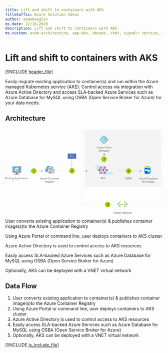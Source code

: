 ```yaml
---
title: Lift and shift to containers with AKS
titleSuffix: Azure Solution Ideas
author: adamboeglin
ms.date: 12/16/2019
description: Lift and shift to containers with AKS
ms.custom: acom-architecture, app-dev, devops, chat, signalr service, interactive-diagram, 'https://azure.microsoft.com/solutions/architecture/migrate-existing-applications-with-aks/'
---
```

# Lift and shift to containers with AKS

[!INCLUDE [header_file](../header.md)]

Easily migrate existing application to container(s) and run within the Azure managed Kubernetes service (AKS). Control access via integration with Azure Active Directory and access SLA-backed Azure Services such as Azure Database for MySQL using OSBA (Open Service Broker for Azure) for your data needs.

## Architecture

<svg class="architecture-diagram" aria-labelledby="migrate-existing-applications-with-aks"  viewbox="0 0 825 450"  xmlns="http://www.w3.org/2000/svg">
    <g fill="none" fill-rule="evenodd" stroke="none" stroke-width="1">
        <path fill="#F3F3F3" d="M415.824 308.222h400.177V9.422H415.824z"/>
        <path fill="#FFF" d="M511.135 211.67l5.437 1.897v-11.5l-5.437 1.78zM521.01 224.962l5.625 1.917v-11.813l-5.625 1.625zM502.187 224.88l5.584 1.957v-11.75l-5.584 1.646zM483.062 224.844l5.584 1.847v-11.583l-5.584 1.437zM492.041 238.17l5.437 1.813-.083-11.437-5.354 1.479z"/>
        <path fill="#4472C4" d="M348.345 225.597l-.148-69.353 1-.002.148 69.353z"/>
        <path d="M562.956 237.484c-.046 0-.089.012-.135.013.017-.207.031-.415.031-.627a7.966 7.966 0 00-7.966-7.968 7.941 7.941 0 00-5.959 2.691c-.828-4.797-4.999-8.45-10.033-8.45-5.609 0-10.156 4.529-10.19 10.129a7.012 7.012 0 00-5.895-3.212 7.024 7.024 0 00-6.748 5.08 5.236 5.236 0 00-1.927-.375 5.284 5.284 0 100 10.568c1.93 0 47.506-.496 48.822-.496a3.677 3.677 0 100-7.353" fill="#CBEBF5"/>
        <path fill="#FFF" d="M511.104 238.32l5.46 1.84v-11.603l-5.46 1.602z"/>
        <path d="M494.908 203.003c-.079 0-.152.02-.23.023-1.058-4.305-4.932-7.502-9.564-7.502-4.729 0-8.678 3.333-9.633 7.777a6.129 6.129 0 00-3.113-.868 6.192 6.192 0 100 12.384c2.25 0 20.893.424 22.54.424a6.12 6.12 0 000-12.238" fill="#CBEBF5"/>
        <path fill="#FFF" d="M497.4 213.422l-5.466-1.715v-7.918l5.465-1.703z"/>
        <path fill="#4472C4" d="M327.696 160.243h43v-25h-43z"/>
        <path d="M328.196 159.743h42v-24h-42v24zm-1 1h44v-26h-44v26z" fill="#2F528F"/>
        <path fill="#959595" d="M431.803 225.665l-9.067-5.235v4.485h-146.54v1.5h146.54v4.486zM714.889 225.665l-9.067-5.235v4.485h-122.54v1.5h122.54v4.486zM197.803 225.665l-9.067-5.235v4.485h-80.54v1.5h80.54v4.486zM245.518 221.284l2.394.656v-6.905l-2.394-.803zM250.303 215.839v2.954l1.725-2.376zM235.982 210.164l-.037-.013v8.63l2.392.616v-7.572l-2.388-.802zM247.911 214.19l-2.394-.839v.02l2.394.823zM240.731 220.011l2.394.675v-7.256l-2.394-.803zM240.731 228.477v3.51l2.345-3.233zM238.338 228.194l-2.354-.278v-.917l-.04-.005v11.589l2.394-3.298zM259.142 236.977l.734-.14v-8.682 8.68z"/>
        <path fill="#959595" d="M234.749 220.088v-11.89l18.336 6.762.412-.568-20.01-7.572.042 13.364.003.898v.002l13.087 2.788.669-.923zM234.749 225.248l9.777 1.507.926-1.275-11.936-2.213-.002.325.038 18.26.024-.004 1.173-1.617z"/>
        <path d="M231.16 211.344l-3.522 1.74.047-.987 3.474-1.928v1.175zm2.325-4.525l-7.13 4.343v13.257l7.177-3.337-.003-.899-.044-13.364z" fill="#B3B4B5"/>
        <path d="M233.53 220.184l.002.898-.003-.898zM234.749 240.231l1.196-1.648v-11.59l.039.005v-.012l7.676.963.866-1.194-9.777-1.507z" fill="#B3B4B5"/>
        <path fill="#B3B4B5" d="M238.338 228.194v7.09l2.394-3.297v-3.51zM231.194 227.215l-3.646 1.321-.009-.69 3.663-1.644-.008 1.013zm2.32-3.623v-.325l-7.205 3.484.045 10.881 7.201 4.22-.042-18.26z"/>
        <path fill="#7A7A7A" d="M238.338 228.194v-.901l-2.354-.294v.917zM243.125 228.687v-.747l-2.394-.35v.887l2.345.277zM245.518 213.37v.862l2.394.804v-.842zM235.982 210.164l-.033.859 2.388.802v-.887zM240.731 211.724v.903l2.394.803v-.842zM252.496 215.772l-1.222-.42-.97-.325v.812l1.723.578z"/>
        <path fill="#7A7A7A" d="M238.338 228.194l2.394.282v-.886l2.393.35v.746l.535-.737-7.676-.964v.013l2.354.294zM235.985 210.091l-.003.073 2.356.774v.886l2.393.803v-.903l2.394.864v.842l2.392.803v-.863zM251.274 215.351l-3.363-1.157v.842l2.391.802v-.81z"/>
        <path fill="#FFF" d="M233.553 241.88l25.589-4.903-25.566 4.871z"/>
        <path fill="#B3B3B3" d="M252.663 223.217l.036-6.575-.672-.226-1.724 2.377v3.802zM245.518 237.255l2.394-.442v-7.487l-2.394-.283zM240.731 231.987v6.05l2.394-.438v-8.84l-.049-.004zM250.303 236.403l2.394-.407v-6.104l-2.394-.283z"/>
        <path fill="#B3B3B3" d="M244.526 226.756l14.151 2.181v7.277l-23.928 4.39v-.373l-1.173 1.618 25.565-4.873.735-.14v-8.681l-14.424-2.674z"/>
        <path fill="#B3B3B3" d="M238.338 238.41v-3.126l-2.393 3.298v.226z"/>
        <path fill="#FFF" d="M252.704 215.843v-.015l-.2-.067-.008.01z"/>
        <path fill="#B3B3B3" d="M259.876 216.752l-6.379-2.36-.412.568 5.593 2.063v8.524l-11.39-2.598-.669.923 13.257 2.824zM255.089 230.175v5.476l2.476-.429-.162-5.446.018.675z"/>
        <path fill="#B3B3B3" d="M257.481 218.252l-2.393-.808v6.403l2.394.655z"/>
        <path fill="#C9CACB" d="M257.482 217.464v7.038l-2.394-.656v-6.402l-2.389-.802-.036 6.575-2.36-.622v-3.801l-3.015 4.155 11.39 2.598v-8.525l-5.593-2.062-.596.809zM257.4 229.673l.003.104.161 5.445-2.476.429v-5.476l-2.392-.283v6.104l-2.394.407v-6.794l-2.39-.283v7.487l-2.395.442v-8.212l-2.392-.283v8.839l-2.394.437v-6.05l-2.393 3.298v3.126l-2.393.398v-.225l-1.196 1.648v.372l23.928-4.388v-7.278l-14.15-2.181-.867 1.193z"/>
        <path fill="#9F9F9F" d="M252.496 215.772l-.469.645 3.062 1.027 2.392.808.003-.791zM257.4 229.673l-13.74-1.724-.584.805 14.345 1.697z"/>
        <path d="M223.98 231.53h-7.18c-4.785-1.196-8.475-4.966-8.475-9.967 0-4.138 2.67-7.917 6.298-9.355-.044-.434-.066-.87-.069-1.306 0-7.108 5.766-12.867 12.871-12.867a12.857 12.857 0 0110.023 4.809 10.383 10.383 0 014.695-1.11c5.629 0 10.504 4.994 10.7 10.577l-19.216-7.927-9.647 5.809v21.337z" fill="#59B4D9"/>
        <path d="M231.16 210.31l-1.193.624-.004 9.158 1.197-.655v-9.126zm-2.384 10.543l-1.195.7v-9.428l1.195-.643v9.37zM231.2 226.203l-1.187.521-.046 11.594 1.235.64v-12.755h-.002zm-2.568 11.388l-1.089-.554v-9.188l1.09-.49v10.232z" fill="#959595"/>
        <path fill="#B3B4B5" d="M234.749 220.088l12.539 2.861 3.015-4.155v-2.956l-2.392-.802v6.904l-2.393-.656v-7.051l-2.393-.803v7.256l-2.394-.675v-7.384l-2.393-.803v7.573l-2.393-.616v-8.63l.037.013.003-.073 9.533 3.279v-.019l2.393.838v.005l3.363 1.157 1.22.419.591-.81-18.336-6.762z"/>
        <path fill="#7A7A7A" d="M227.548 228.536l3.646-1.32.008-1.014-3.663 1.644zM227.582 213.113l3.577-1.769v-1.175l-3.574 1.956z"/>
        <path d="M188.809 265.666l-1.538-4.177a3.78 3.78 0 01-.15-.656h-.028a3.708 3.708 0 01-.157.656l-1.524 4.177h3.397zm2.687 3.78h-1.272l-1.04-2.748h-4.155l-.978 2.748h-1.278l3.76-9.802h1.189l3.774 9.802zM197.668 262.768l-4.143 5.722h4.102v.957h-5.749v-.35l4.143-5.693h-3.753v-.957h5.4zM204.777 269.446h-1.12v-1.107h-.028c-.465.847-1.186 1.271-2.16 1.271-1.669 0-2.503-.994-2.503-2.98v-4.184h1.115v4.006c0 1.476.564 2.215 1.695 2.215.547 0 .997-.202 1.35-.605.353-.404.53-.93.53-1.583v-4.033h1.121v7zM210.69 263.581c-.196-.15-.479-.226-.848-.226-.478 0-.879.226-1.2.677-.32.451-.48 1.067-.48 1.846v3.568h-1.122v-7h1.121v1.443h.027c.16-.493.403-.876.731-1.152a1.669 1.669 0 011.101-.414c.291 0 .515.032.67.096v1.162zM216.2 265.276c-.005-.647-.16-1.15-.469-1.51-.307-.36-.734-.54-1.28-.54-.53 0-.979.188-1.348.567-.369.378-.597.873-.683 1.483h3.78zm1.148.95h-4.942c.018.78.228 1.382.63 1.805.4.424.951.637 1.653.637.788 0 1.513-.26 2.174-.78v1.053c-.615.447-1.429.67-2.44.67-.99 0-1.767-.318-2.33-.954-.567-.635-.849-1.53-.849-2.683 0-1.09.31-1.976.926-2.662.618-.687 1.384-1.03 2.301-1.03.916 0 1.624.297 2.125.89.501.591.752 1.414.752 2.466v.589zM229.701 269.036c-.725.383-1.627.574-2.707.574-1.395 0-2.512-.449-3.35-1.346-.839-.898-1.257-2.076-1.257-3.535 0-1.568.471-2.834 1.415-3.8.943-.967 2.14-1.45 3.588-1.45.93 0 1.7.135 2.311.404v1.223a4.686 4.686 0 00-2.324-.588c-1.126 0-2.038.376-2.738 1.128-.7.752-1.049 1.757-1.049 3.015 0 1.194.327 2.146.98 2.854.654.71 1.512 1.063 2.574 1.063.985 0 1.836-.219 2.557-.656v1.114zM234.555 263.226c-.72 0-1.29.245-1.71.735-.418.49-.628 1.165-.628 2.027 0 .829.212 1.483.636 1.962.424.478.99.717 1.702.717.725 0 1.28-.234 1.672-.704.389-.47.584-1.137.584-2.003 0-.875-.195-1.55-.584-2.023-.391-.474-.947-.711-1.672-.711m-.082 6.385c-1.034 0-1.86-.327-2.48-.981-.616-.654-.924-1.521-.924-2.601 0-1.176.32-2.095.964-2.755.642-.661 1.51-.991 2.604-.991 1.044 0 1.858.32 2.443.964.586.642.879 1.533.879 2.672 0 1.117-.315 2.01-.947 2.683-.631.673-1.478 1.009-2.54 1.009M245.56 269.446h-1.12v-3.992c0-1.486-.542-2.229-1.627-2.229-.561 0-1.024.211-1.391.633-.368.421-.55.953-.55 1.596v3.992h-1.123v-7h1.123v1.162h.026c.529-.884 1.294-1.326 2.298-1.326.764 0 1.35.247 1.756.742.405.494.608 1.21.608 2.143v4.28zM250.92 269.378c-.265.146-.613.22-1.046.22-1.225 0-1.84-.685-1.84-2.052v-4.143h-1.202v-.957h1.203v-1.709l1.12-.362v2.071h1.765v.957h-1.764v3.945c0 .47.08.804.24 1.005.159.2.423.3.793.3.282 0 .526-.077.73-.232v.957zM256.307 265.905l-1.688.232c-.52.073-.912.202-1.176.387-.265.184-.397.511-.397.981 0 .341.122.621.365.837.245.216.57.325.975.325.556 0 1.016-.195 1.377-.585.363-.389.544-.883.544-1.48v-.697zm1.12 3.541h-1.12v-1.094h-.027c-.488.84-1.205 1.258-2.154 1.258-.697 0-1.243-.184-1.636-.554-.395-.369-.592-.859-.592-1.469 0-1.308.77-2.069 2.31-2.284l2.099-.294c0-1.189-.48-1.784-1.442-1.784-.843 0-1.605.287-2.284.862v-1.149c.689-.437 1.482-.656 2.379-.656 1.646 0 2.468.871 2.468 2.611v4.553zM259.54 269.446h1.121v-7h-1.121v7zm.574-8.777a.708.708 0 01-.512-.205.69.69 0 01-.212-.52.7.7 0 01.212-.522.7.7 0 01.512-.209.725.725 0 01.739.731.698.698 0 01-.215.513.724.724 0 01-.524.212zM268.741 269.446h-1.12v-3.992c0-1.486-.543-2.229-1.628-2.229-.56 0-1.024.211-1.39.633-.368.421-.55.953-.55 1.596v3.992h-1.123v-7h1.122v1.162h.027c.528-.884 1.294-1.326 2.297-1.326.765 0 1.351.247 1.757.742.405.494.608 1.21.608 2.143v4.28zM275.331 265.276c-.005-.647-.16-1.15-.468-1.51-.308-.36-.735-.54-1.282-.54a1.81 1.81 0 00-1.347.567c-.369.378-.596.873-.683 1.483h3.78zm1.148.95h-4.942c.02.78.228 1.382.63 1.805.4.424.951.637 1.653.637.788 0 1.513-.26 2.174-.78v1.053c-.615.447-1.429.67-2.44.67-.99 0-1.766-.318-2.33-.954-.567-.635-.849-1.53-.849-2.683 0-1.09.31-1.976.926-2.662.618-.687 1.384-1.03 2.301-1.03.916 0 1.625.297 2.125.89.501.591.752 1.414.752 2.466v.589zM281.825 263.581c-.196-.15-.479-.226-.848-.226-.478 0-.879.226-1.199.677-.322.451-.482 1.067-.482 1.846v3.568h-1.12v-7h1.12v1.443h.027c.16-.493.403-.876.731-1.152a1.67 1.67 0 011.101-.414c.292 0 .515.032.67.096v1.162zM209.784 277.483v3.555h1.56c.286 0 .551-.043.795-.13.244-.087.455-.211.632-.372.178-.162.318-.361.417-.596.101-.234.151-.497.151-.79 0-.523-.17-.933-.509-1.226-.34-.295-.83-.441-1.474-.441h-1.572zm5.88 8.764h-1.368l-1.64-2.748a5.993 5.993 0 00-.438-.653 2.526 2.526 0 00-.434-.441 1.516 1.516 0 00-.479-.25 1.976 1.976 0 00-.578-.078h-.943v4.17h-1.148v-9.803h2.925c.43 0 .825.054 1.187.16.362.108.677.27.943.489.267.219.475.492.625.818.151.325.226.707.226 1.144 0 .342-.05.656-.154.94a2.459 2.459 0 01-.437.762 2.65 2.65 0 01-.684.572 3.535 3.535 0 01-.899.365v.027c.164.074.307.157.428.25.12.093.235.203.344.33.11.129.218.274.326.436.106.16.226.35.358.563l1.84 2.947zM220.947 282.076c-.004-.647-.16-1.15-.468-1.51-.307-.36-.735-.54-1.282-.54-.528 0-.978.19-1.347.567-.369.378-.596.873-.683 1.483h3.78zm1.148.95h-4.942c.02.78.23 1.381.63 1.805.4.424.952.636 1.653.636.79 0 1.514-.26 2.174-.78v1.053c-.615.446-1.429.67-2.44.67-.989 0-1.766-.318-2.33-.953-.566-.637-.849-1.53-.849-2.684 0-1.089.31-1.976.927-2.662.617-.686 1.383-1.029 2.3-1.029.916 0 1.625.296 2.125.89.502.591.752 1.414.752 2.466v.588zM228.644 283.081v-1.032c0-.556-.186-1.032-.563-1.429a1.86 1.86 0 00-1.405-.595c-.692 0-1.234.252-1.627.756-.392.503-.589 1.208-.589 2.115 0 .78.19 1.403.565 1.87.376.467.874.701 1.493.701.63 0 1.142-.224 1.536-.67.393-.446.59-1.019.59-1.716zm1.121 2.604c0 2.571-1.23 3.856-3.69 3.856-.867 0-1.623-.164-2.27-.492v-1.12c.788.436 1.54.655 2.255.655 1.724 0 2.584-.916 2.584-2.748v-.766h-.026c-.535.894-1.335 1.34-2.407 1.34-.87 0-1.572-.31-2.102-.933-.53-.622-.797-1.458-.797-2.505 0-1.19.286-2.135.858-2.837.573-.702 1.356-1.053 2.349-1.053.942 0 1.643.378 2.099 1.135h.026v-.97h1.121v6.438zM232.035 286.246h1.122v-7h-1.122v7zm.575-8.777a.709.709 0 01-.513-.205.694.694 0 01-.212-.52c0-.21.071-.384.212-.523a.703.703 0 01.513-.208c.205 0 .379.069.524.208a.703.703 0 01.215.523c0 .2-.073.371-.215.513a.72.72 0 01-.524.212zM235.003 285.993v-1.203c.61.451 1.283.677 2.017.677.984 0 1.476-.328 1.476-.985a.853.853 0 00-.126-.474 1.276 1.276 0 00-.342-.346 2.629 2.629 0 00-.505-.27c-.195-.08-.403-.163-.626-.25a8.04 8.04 0 01-.818-.373 2.466 2.466 0 01-.588-.423 1.592 1.592 0 01-.355-.537 1.911 1.911 0 01-.12-.704c0-.328.076-.619.226-.87.15-.255.35-.466.602-.638.25-.169.536-.298.858-.385.32-.087.653-.13.994-.13.607 0 1.149.104 1.627.314v1.135c-.514-.337-1.107-.506-1.777-.506-.21 0-.398.024-.567.072a1.365 1.365 0 00-.435.202.932.932 0 00-.28.31.814.814 0 00-.1.401c0 .182.034.335.1.458a.993.993 0 00.29.328c.129.095.283.182.466.26.182.077.389.162.622.252.309.12.588.241.834.366.246.126.456.267.629.423.172.16.306.34.4.544.093.206.14.45.14.732 0 .347-.077.647-.23.902a1.962 1.962 0 01-.611.636 2.789 2.789 0 01-.882.376 4.362 4.362 0 01-1.046.123c-.72 0-1.345-.139-1.873-.417M244.613 286.178c-.265.146-.613.219-1.046.219-1.225 0-1.839-.684-1.839-2.051v-4.143h-1.203v-.957h1.203v-1.71l1.121-.361v2.07h1.764v.958h-1.764v3.945c0 .469.08.804.24 1.005.16.2.423.3.793.3.282 0 .526-.077.731-.232v.957zM249.76 280.381c-.195-.15-.478-.226-.847-.226-.478 0-.88.226-1.2.677-.321.451-.481 1.067-.481 1.846v3.568h-1.121v-7h1.12v1.443h.028c.159-.493.403-.876.73-1.152a1.67 1.67 0 011.102-.414c.292 0 .515.032.67.096v1.162zM257.11 279.246l-3.22 8.121c-.575 1.45-1.382 2.174-2.42 2.174-.293 0-.536-.029-.732-.089v-1.005c.241.082.463.123.663.123.565 0 .99-.337 1.271-1.01l.561-1.328-2.734-6.986h1.244l1.893 5.387c.023.068.071.246.144.533h.041c.022-.109.068-.282.137-.52l1.99-5.4h1.161zM5.195 268.446H0v-9.803h4.976v1.04H1.148v3.26H4.69v1.032H1.15v3.432h4.046zM12.045 261.446l-2.352 3.541 2.31 3.46h-1.305l-1.374-2.27a14.98 14.98 0 01-.307-.534h-.028c-.022.041-.13.22-.321.533l-1.401 2.27H5.975l2.385-3.432-2.283-3.568h1.306l1.353 2.393c.1.177.199.36.294.546h.028l1.75-2.939h1.237zM13.358 268.446h1.121v-7h-1.121v7zm.574-8.777a.71.71 0 01-.725-.725c0-.209.071-.383.212-.522a.702.702 0 01.513-.209.72.72 0 01.523.209.695.695 0 01.215.522.69.69 0 01-.215.513.718.718 0 01-.523.212zM16.324 268.193v-1.202a3.32 3.32 0 002.017.677c.984 0 1.476-.329 1.476-.986a.856.856 0 00-.126-.475 1.259 1.259 0 00-.342-.344c-.143-.1-.312-.19-.505-.27-.195-.08-.403-.163-.626-.25a8.145 8.145 0 01-.817-.373 2.483 2.483 0 01-.588-.424 1.563 1.563 0 01-.355-.536 1.89 1.89 0 01-.12-.704c0-.328.075-.618.225-.871.151-.253.352-.466.602-.637.251-.17.537-.3.858-.385.322-.088.653-.13.994-.13.607 0 1.15.104 1.627.313v1.135c-.514-.337-1.107-.505-1.777-.505-.209 0-.398.024-.567.072a1.382 1.382 0 00-.434.202.91.91 0 00-.28.31.808.808 0 00-.1.4c0 .183.033.336.1.459.065.123.163.232.29.328.128.094.283.181.465.258.182.079.39.163.622.254.31.118.588.24.834.365.246.126.456.267.63.424.172.157.305.339.4.543.092.207.14.45.14.733 0 .346-.078.647-.23.901a1.945 1.945 0 01-.612.636 2.812 2.812 0 01-.882.377 4.35 4.35 0 01-1.046.123c-.72 0-1.344-.14-1.873-.418M25.936 268.378c-.264.146-.613.22-1.046.22-1.226 0-1.84-.685-1.84-2.052v-4.143h-1.203v-.957h1.203v-1.709l1.122-.362v2.071h1.764v.957h-1.764v3.945c0 .47.08.804.24 1.005.16.2.422.3.793.3.283 0 .526-.077.73-.232v.957zM27.433 268.446h1.121v-7h-1.121v7zm.574-8.777a.712.712 0 01-.725-.725c0-.209.072-.383.212-.522a.703.703 0 01.513-.209.72.72 0 01.523.209.695.695 0 01.215.522.69.69 0 01-.215.513.718.718 0 01-.523.212zM36.634 268.446h-1.121v-3.992c0-1.486-.542-2.229-1.627-2.229-.561 0-1.024.211-1.391.633-.367.421-.55.953-.55 1.596v3.992h-1.122v-7h1.122v1.162h.027c.529-.884 1.295-1.326 2.297-1.326.765 0 1.35.247 1.757.742.406.494.608 1.21.608 2.143v4.28zM43.6 265.281v-1.032c0-.556-.187-1.032-.563-1.429a1.86 1.86 0 00-1.406-.595c-.692 0-1.234.252-1.627.756-.391.503-.588 1.21-.588 2.115 0 .78.189 1.403.565 1.87.376.467.874.701 1.493.701.629 0 1.14-.223 1.535-.67.394-.447.59-1.019.59-1.716zm1.12 2.604c0 2.571-1.23 3.856-3.69 3.856-.866 0-1.622-.164-2.27-.492v-1.12c.789.436 1.54.655 2.256.655 1.723 0 2.584-.916 2.584-2.748v-.766h-.027c-.534.893-1.335 1.34-2.407 1.34-.87 0-1.571-.31-2.101-.933-.531-.622-.797-1.457-.797-2.505 0-1.19.286-2.136.858-2.837.572-.702 1.355-1.053 2.348-1.053.943 0 1.644.378 2.099 1.135h.027v-.97h1.12v6.438zM55.877 264.666l-1.538-4.177a3.98 3.98 0 01-.15-.656h-.028a3.539 3.539 0 01-.157.656l-1.524 4.177h3.397zm2.687 3.78h-1.272l-1.039-2.748h-4.156l-.978 2.748h-1.278l3.76-9.802h1.189l3.774 9.802zM60.977 264.611v.978c0 .579.188 1.07.565 1.474.374.403.852.605 1.431.605.678 0 1.212-.26 1.597-.78s.578-1.241.578-2.167c0-.78-.18-1.39-.541-1.832-.36-.442-.849-.663-1.463-.663-.65 0-1.176.226-1.572.68-.398.454-.595 1.022-.595 1.705m.028 2.824h-.028v4.231h-1.12v-10.22h1.12v1.23h.028c.55-.928 1.357-1.393 2.42-1.393.903 0 1.606.313 2.112.94.504.625.758 1.465.758 2.518 0 1.172-.285 2.11-.855 2.814-.567.704-1.347 1.055-2.337 1.055-.907 0-1.605-.392-2.099-1.175M69.208 264.611v.978c0 .579.187 1.07.564 1.474.375.403.853.605 1.432.605.679 0 1.211-.26 1.596-.78.386-.52.578-1.241.578-2.167 0-.78-.18-1.39-.54-1.832-.36-.442-.848-.663-1.463-.663-.651 0-1.176.226-1.572.68-.397.454-.595 1.022-.595 1.705m.027 2.824h-.027v4.231h-1.121v-10.22h1.121v1.23h.027c.552-.928 1.359-1.393 2.42-1.393.903 0 1.607.313 2.113.94.505.625.758 1.465.758 2.518 0 1.172-.285 2.11-.854 2.814-.569.704-1.349 1.055-2.338 1.055-.907 0-1.606-.392-2.099-1.175M76.317 268.446h1.121v-10.363h-1.121zM79.708 268.446h1.121v-7h-1.121v7zm.574-8.777a.708.708 0 01-.512-.205.69.69 0 01-.212-.52.7.7 0 01.212-.522.7.7 0 01.512-.209.725.725 0 01.739.731.698.698 0 01-.215.513.724.724 0 01-.524.212zM87.87 268.125c-.538.323-1.176.485-1.914.485-.998 0-1.804-.324-2.416-.974-.613-.649-.92-1.49-.92-2.526 0-1.152.33-2.079.991-2.778.661-.7 1.543-1.05 2.646-1.05.615 0 1.157.114 1.627.342v1.148c-.52-.364-1.076-.546-1.668-.546-.716 0-1.303.256-1.76.77-.459.511-.688 1.185-.688 2.02 0 .82.215 1.466.647 1.94.43.474 1.008.711 1.732.711.611 0 1.185-.203 1.723-.608v1.066zM93.455 264.905l-1.688.232c-.52.073-.912.202-1.176.387-.265.184-.397.511-.397.981 0 .341.122.621.365.837.245.216.57.325.975.325.556 0 1.016-.195 1.377-.585.363-.389.544-.883.544-1.48v-.697zm1.121 3.541h-1.12v-1.094h-.028c-.488.84-1.205 1.258-2.154 1.258-.697 0-1.243-.184-1.636-.554-.395-.369-.592-.859-.592-1.469 0-1.308.77-2.069 2.31-2.284l2.1-.294c0-1.189-.48-1.784-1.443-1.784-.843 0-1.605.287-2.284.862v-1.149c.69-.437 1.482-.656 2.38-.656 1.645 0 2.467.871 2.467 2.611v4.553zM99.936 268.378c-.266.146-.614.22-1.047.22-1.224 0-1.838-.685-1.838-2.052v-4.143h-1.204v-.957h1.204v-1.709l1.12-.362v2.071h1.764v.957h-1.764v3.945c0 .47.08.804.24 1.005.16.2.424.3.793.3.283 0 .527-.077.732-.232v.957zM101.433 268.446h1.121v-7h-1.121v7zm.574-8.777a.712.712 0 01-.725-.725c0-.209.071-.383.212-.522a.703.703 0 01.513-.209c.205 0 .379.069.523.209a.698.698 0 01.215.522.694.694 0 01-.215.513.72.72 0 01-.523.212zM107.831 262.226c-.72 0-1.29.245-1.709.735-.419.49-.629 1.165-.629 2.027 0 .829.212 1.483.636 1.962.424.478.991.717 1.702.717.725 0 1.281-.234 1.672-.704.39-.47.584-1.137.584-2.003 0-.875-.195-1.55-.584-2.023-.39-.474-.947-.711-1.672-.711m-.082 6.385c-1.034 0-1.86-.327-2.479-.981-.617-.654-.925-1.521-.925-2.601 0-1.176.321-2.095.964-2.755.642-.661 1.51-.991 2.604-.991 1.044 0 1.858.32 2.443.964.586.642.88 1.533.88 2.672 0 1.117-.316 2.01-.948 2.683-.63.673-1.478 1.009-2.539 1.009M118.837 268.446h-1.121v-3.992c0-1.486-.542-2.229-1.627-2.229-.561 0-1.024.211-1.391.633-.367.421-.55.953-.55 1.596v3.992h-1.122v-7h1.122v1.162h.027c.528-.884 1.294-1.326 2.297-1.326.765 0 1.35.247 1.757.742.405.494.608 1.21.608 2.143v4.28zM707.938 265.666l-1.538-4.177a3.78 3.78 0 01-.15-.656h-.028a3.61 3.61 0 01-.158.656l-1.522 4.177h3.395zm2.688 3.78h-1.272l-1.04-2.748h-4.155l-.98 2.748h-1.276l3.76-9.802h1.188l3.774 9.802zM716.797 262.768l-4.143 5.722h4.102v.957h-5.748v-.35l4.143-5.693h-3.754v-.957h5.4zM723.906 269.446h-1.12v-1.107h-.028c-.465.847-1.185 1.271-2.16 1.271-1.669 0-2.503-.994-2.503-2.98v-4.184h1.116v4.006c0 1.476.564 2.215 1.695 2.215.547 0 .996-.202 1.35-.605.353-.404.53-.93.53-1.583v-4.033h1.12v7zM729.82 263.581c-.196-.15-.479-.226-.848-.226-.478 0-.879.226-1.2.677-.32.451-.48 1.067-.48 1.846v3.568h-1.122v-7h1.121v1.443h.027c.16-.493.402-.876.731-1.152a1.667 1.667 0 011.101-.414c.291 0 .515.032.67.096v1.162zM735.33 265.276c-.005-.647-.16-1.15-.469-1.51-.307-.36-.734-.54-1.28-.54a1.81 1.81 0 00-1.349.567c-.369.378-.596.873-.683 1.483h3.781zm1.148.95h-4.943c.02.78.23 1.382.63 1.805.4.424.952.637 1.653.637.79 0 1.514-.26 2.174-.78v1.053c-.615.447-1.428.67-2.439.67-.99 0-1.767-.318-2.332-.954-.565-.635-.848-1.53-.848-2.683 0-1.09.31-1.976.927-2.662.618-.687 1.384-1.03 2.3-1.03.916 0 1.625.297 2.126.89.501.591.752 1.414.752 2.466v.589zM743.307 260.683v7.725h1.463c1.285 0 2.286-.345 3.002-1.033.715-.688 1.072-1.663 1.072-2.925 0-2.512-1.335-3.767-4.006-3.767h-1.531zm-1.148 8.764v-9.803h2.707c3.455 0 5.18 1.593 5.18 4.778 0 1.513-.477 2.729-1.437 3.647-.96.919-2.243 1.378-3.853 1.378h-2.597zM755.715 265.905l-1.69.232c-.52.073-.91.202-1.175.387-.264.184-.397.511-.397.981 0 .341.123.621.366.837.244.216.57.325.974.325.557 0 1.016-.195 1.377-.585.363-.389.545-.883.545-1.48v-.697zm1.12 3.541h-1.12v-1.094h-.027c-.49.84-1.205 1.258-2.155 1.258-.697 0-1.242-.184-1.636-.554-.395-.369-.592-.859-.592-1.469 0-1.308.77-2.069 2.31-2.284l2.1-.294c0-1.189-.48-1.784-1.443-1.784-.842 0-1.604.287-2.284.862v-1.149c.69-.437 1.483-.656 2.379-.656 1.647 0 2.469.871 2.469 2.611v4.553zM762.195 269.378c-.266.146-.613.22-1.047.22-1.224 0-1.838-.685-1.838-2.052v-4.143h-1.203v-.957h1.203v-1.709l1.121-.362v2.071h1.764v.957h-1.764v3.945c0 .47.08.804.24 1.005.16.2.422.3.792.3.283 0 .527-.077.732-.232v.957zM767.582 265.905l-1.689.232c-.52.073-.911.202-1.176.387-.264.184-.397.511-.397.981 0 .341.123.621.366.837.244.216.57.325.974.325.557 0 1.016-.195 1.377-.585.363-.389.545-.883.545-1.48v-.697zm1.121 3.541h-1.121v-1.094h-.027c-.489.84-1.205 1.258-2.155 1.258-.697 0-1.242-.184-1.636-.554-.395-.369-.592-.859-.592-1.469 0-1.308.771-2.069 2.31-2.284l2.1-.294c0-1.189-.48-1.784-1.443-1.784-.842 0-1.604.287-2.284.862v-1.149c.69-.437 1.483-.656 2.379-.656 1.647 0 2.469.871 2.469 2.611v4.553zM771.936 265.611v.978c0 .579.186 1.07.563 1.474.375.403.855.605 1.433.605.68 0 1.21-.26 1.596-.78.386-.52.577-1.241.577-2.167 0-.78-.18-1.39-.538-1.832-.361-.442-.849-.663-1.463-.663-.653 0-1.177.226-1.572.68-.398.454-.596 1.022-.596 1.705m.026 2.824h-.026v1.012h-1.122v-10.363h1.122v4.592h.026c.553-.928 1.36-1.393 2.42-1.393.9 0 1.603.313 2.11.94.508.625.762 1.465.762 2.518 0 1.172-.286 2.11-.854 2.814-.57.704-1.35 1.055-2.337 1.055-.927 0-1.625-.392-2.1-1.175M782.75 265.905l-1.687.232c-.52.073-.913.202-1.176.387-.266.184-.397.511-.397.981 0 .341.121.621.365.837.245.216.569.325.975.325.555 0 1.016-.195 1.377-.585.363-.389.543-.883.543-1.48v-.697zm1.121 3.541h-1.121v-1.094h-.027c-.487.84-1.205 1.258-2.153 1.258-.697 0-1.244-.184-1.636-.554-.395-.369-.592-.859-.592-1.469 0-1.308.769-2.069 2.31-2.284l2.098-.294c0-1.189-.48-1.784-1.441-1.784-.844 0-1.606.287-2.284.862v-1.149c.688-.437 1.481-.656 2.379-.656 1.645 0 2.467.871 2.467 2.611v4.553zM785.56 269.193v-1.202a3.315 3.315 0 002.017.677c.984 0 1.476-.329 1.476-.986a.856.856 0 00-.125-.475 1.287 1.287 0 00-.342-.344c-.144-.1-.313-.19-.505-.27-.197-.08-.404-.163-.628-.25a8.25 8.25 0 01-.817-.373 2.525 2.525 0 01-.587-.424 1.592 1.592 0 01-.356-.536 1.89 1.89 0 01-.119-.704c0-.328.075-.618.225-.871.15-.253.351-.466.601-.637.253-.17.538-.3.86-.385.32-.088.653-.13.994-.13.606 0 1.149.104 1.626.313v1.135c-.514-.337-1.106-.505-1.776-.505-.212 0-.399.024-.569.072a1.392 1.392 0 00-.433.202.896.896 0 00-.28.31.808.808 0 00-.1.4c0 .183.034.336.1.459a.99.99 0 00.29.328c.129.094.283.181.465.258.183.079.39.163.622.254.309.118.589.24.835.365.245.126.455.267.629.424.17.157.305.339.4.543.091.207.139.45.139.733 0 .346-.077.647-.23.901a1.953 1.953 0 01-.61.636 2.817 2.817 0 01-.883.377 4.354 4.354 0 01-1.046.123c-.72 0-1.346-.14-1.872-.418M796.402 265.276c-.006-.647-.162-1.15-.469-1.51-.308-.36-.734-.54-1.28-.54a1.81 1.81 0 00-1.349.567c-.369.378-.595.873-.683 1.483h3.781zm1.148.95h-4.943c.02.78.23 1.382.63 1.805.401.424.952.637 1.653.637.79 0 1.514-.26 2.174-.78v1.053c-.615.447-1.428.67-2.439.67-.99 0-1.766-.318-2.332-.954-.565-.635-.848-1.53-.848-2.683 0-1.09.31-1.976.926-2.662.62-.687 1.385-1.03 2.301-1.03.916 0 1.625.297 2.126.89.5.591.752 1.414.752 2.466v.589zM721.918 276.867a1.498 1.498 0 00-.746-.185c-.783 0-1.176.495-1.176 1.484v1.08h1.641v.957h-1.641v6.043h-1.113v-6.043h-1.197v-.957h1.197v-1.135c0-.733.211-1.313.635-1.74.423-.426.953-.639 1.586-.639.341 0 .613.041.814.123v1.012zM725.848 280.026c-.72 0-1.29.245-1.71.733-.418.491-.628 1.166-.628 2.029 0 .828.213 1.483.637 1.962.424.478.99.716 1.7.716.726 0 1.283-.233 1.673-.704.39-.469.584-1.135.584-2.002 0-.875-.194-1.55-.584-2.024-.39-.474-.947-.71-1.672-.71m-.082 6.385c-1.034 0-1.86-.327-2.478-.981-.618-.654-.926-1.522-.926-2.601 0-1.177.322-2.094.965-2.755.642-.661 1.509-.992 2.603-.992 1.044 0 1.859.322 2.444.964.585.642.878 1.534.878 2.673 0 1.117-.314 2.01-.946 2.683-.632.673-1.478 1.009-2.54 1.009M734.693 280.381c-.195-.15-.479-.226-.848-.226-.478 0-.878.226-1.199.677-.32.451-.482 1.067-.482 1.846v3.568h-1.12v-7h1.12v1.443h.027c.16-.493.404-.876.732-1.152a1.668 1.668 0 011.1-.414c.292 0 .516.032.67.096v1.162zM749.89 286.246h-1.142v-6.576c0-.52.033-1.155.096-1.907h-.027c-.11.442-.207.758-.293.95l-3.35 7.533h-.56l-3.344-7.479c-.096-.218-.193-.553-.293-1.004h-.027c.036.391.054 1.032.054 1.921v6.562h-1.107v-9.803h1.517l3.008 6.836c.233.525.383.916.45 1.176h.042c.196-.538.353-.938.47-1.203l3.07-6.809h1.437v9.803zM757.889 279.246l-3.221 8.121c-.574 1.45-1.381 2.174-2.42 2.174-.291 0-.535-.029-.73-.089v-1.005c.24.082.463.123.662.123.566 0 .99-.337 1.272-1.01l.56-1.328-2.734-6.986h1.244l1.894 5.387c.022.068.07.246.143.533h.04c.024-.109.069-.282.138-.52l1.99-5.4h1.162zM758.783 285.85v-1.354c.156.137.342.26.56.37.213.109.442.2.682.277.238.074.48.133.721.174.24.04.465.06.67.06.705 0 1.234-.13 1.582-.392.35-.262.523-.64.523-1.131 0-.265-.058-.494-.174-.691a1.964 1.964 0 00-.482-.536 4.718 4.718 0 00-.728-.465 58.22 58.22 0 00-.907-.468c-.342-.173-.66-.35-.957-.527a4.128 4.128 0 01-.77-.588 2.437 2.437 0 01-.517-.727 2.234 2.234 0 01-.189-.954c0-.446.097-.835.295-1.165.195-.331.453-.604.771-.818.32-.213.684-.374 1.092-.478a4.96 4.96 0 011.246-.157c.967 0 1.67.116 2.113.348v1.292c-.58-.401-1.322-.601-2.228-.601-.252 0-.502.026-.752.078a2.13 2.13 0 00-.67.257 1.468 1.468 0 00-.479.458 1.214 1.214 0 00-.185.683c0 .25.047.467.14.65.094.182.231.348.414.499.182.15.405.296.667.437.261.142.564.296.906.465.35.173.683.356.998.547.314.19.59.403.826.636.238.232.426.49.564.772.14.282.21.607.21.97 0 .484-.096.893-.284 1.227a2.335 2.335 0 01-.765.818c-.323.21-.694.36-1.112.454a6.05 6.05 0 01-1.326.14c-.156 0-.348-.012-.574-.037a8.035 8.035 0 01-.697-.11 5.807 5.807 0 01-.674-.177 2.142 2.142 0 01-.51-.236M770.713 277.318c-1.031 0-1.867.372-2.51 1.115-.642.743-.963 1.718-.963 2.925 0 1.204.313 2.176.936 2.92.629.732 1.447 1.1 2.455 1.1 1.074 0 1.922-.35 2.543-1.053.619-.702.93-1.683.93-2.945 0-1.3-.301-2.3-.903-3.002-.601-.705-1.431-1.06-2.488-1.06m-.082 9.093c-1.387 0-2.5-.459-3.344-1.375-.834-.916-1.25-2.108-1.25-3.575 0-1.58.426-2.839 1.278-3.774.857-.938 2.017-1.408 3.48-1.408 1.348 0 2.438.457 3.268 1.368.828.91 1.244 2.103 1.244 3.575 0 1.6-.424 2.865-1.272 3.793a3.807 3.807 0 01-.642.575l2.754 1.976h-2.084l-1.846-1.381a5.3 5.3 0 01-1.586.226M782.32 286.246h-5.086v-9.803h1.148v8.764h3.938zM486.435 103.333l-1.538-4.177a3.878 3.878 0 01-.15-.656h-.028a3.539 3.539 0 01-.157.656l-1.524 4.177h3.397zm2.687 3.78h-1.272l-1.04-2.748h-4.155l-.978 2.748h-1.278l3.76-9.802h1.189l3.774 9.802zM495.294 100.434l-4.143 5.722h4.102v.957h-5.75v-.349l4.144-5.694h-3.753v-.957h5.4zM502.403 107.113h-1.12v-1.107h-.028c-.465.847-1.185 1.27-2.16 1.27-1.669 0-2.503-.993-2.503-2.98v-4.183h1.115v4.006c0 1.476.564 2.215 1.695 2.215.547 0 .997-.202 1.35-.605.353-.404.53-.931.53-1.583v-4.033h1.121v7zM508.316 101.248c-.195-.15-.479-.226-.848-.226-.478 0-.879.226-1.199.677-.322.45-.482 1.067-.482 1.846v3.568h-1.12v-7h1.12v1.443h.027c.16-.493.403-.876.731-1.152a1.669 1.669 0 011.101-.414c.291 0 .516.032.67.096v1.162zM513.826 102.943c-.004-.647-.16-1.151-.469-1.511-.306-.36-.734-.54-1.28-.54-.53 0-.979.189-1.348.568-.369.378-.596.872-.683 1.483h3.78zm1.148.95h-4.942c.02.779.228 1.381.63 1.805.4.424.951.636 1.653.636.788 0 1.513-.26 2.174-.78v1.053c-.615.447-1.429.67-2.44.67-.989 0-1.766-.318-2.33-.954-.567-.635-.849-1.53-.849-2.683 0-1.089.31-1.976.927-2.662.617-.686 1.383-1.029 2.3-1.029.916 0 1.624.296 2.125.889.502.592.752 1.415.752 2.467v.588zM525.557 103.333l-1.538-4.177a3.878 3.878 0 01-.15-.656h-.028a3.622 3.622 0 01-.157.656l-1.524 4.177h3.397zm2.687 3.78h-1.272l-1.04-2.748h-4.155l-.978 2.748h-1.278l3.76-9.802h1.189l3.774 9.802zM534.307 106.792c-.538.323-1.176.485-1.914.485-.998 0-1.804-.324-2.416-.974-.613-.65-.92-1.491-.92-2.526 0-1.152.33-2.08.99-2.778.662-.7 1.544-1.05 2.647-1.05.615 0 1.157.114 1.627.342v1.148c-.52-.364-1.076-.546-1.668-.546-.716 0-1.303.256-1.76.769-.46.512-.688 1.186-.688 2.02 0 .82.215 1.467.647 1.94.43.475 1.008.712 1.732.712.61 0 1.185-.203 1.723-.608v1.066zM539.249 107.045c-.265.146-.613.219-1.046.219-1.225 0-1.839-.684-1.839-2.051v-4.143h-1.203v-.957h1.203v-1.71l1.121-.361v2.07h1.764v.958h-1.764v3.945c0 .469.08.804.24 1.005.159.2.423.3.793.3.282 0 .526-.077.731-.232v.957zM540.746 107.113h1.121v-7h-1.121v7zm.574-8.777a.712.712 0 01-.724-.725c0-.209.07-.384.212-.523a.703.703 0 01.512-.208c.205 0 .379.069.524.208a.704.704 0 01.215.523.698.698 0 01-.215.513.724.724 0 01-.524.212zM549.64 100.113l-2.79 7h-1.1l-2.652-7h1.23l1.778 5.086c.132.373.214.7.246.977h.027c.046-.351.118-.667.219-.95l1.859-5.113h1.183zM555.238 102.943c-.005-.647-.16-1.151-.468-1.511-.308-.36-.735-.54-1.282-.54a1.81 1.81 0 00-1.347.568c-.369.378-.596.872-.683 1.483h3.78zm1.148.95h-4.942c.02.779.228 1.381.63 1.805.4.424.951.636 1.653.636.788 0 1.513-.26 2.174-.78v1.053c-.615.447-1.429.67-2.44.67-.99 0-1.766-.318-2.33-.954-.567-.635-.849-1.53-.849-2.683 0-1.089.31-1.976.926-2.662.618-.686 1.384-1.029 2.301-1.029.916 0 1.625.296 2.125.889.501.592.752 1.415.752 2.467v.588zM492.672 115.15v7.724h1.463c1.285 0 2.286-.344 3.002-1.033.715-.688 1.072-1.663 1.072-2.925 0-2.51-1.335-3.767-4.006-3.767h-1.531zm-1.148 8.763v-9.803h2.707c3.455 0 5.18 1.593 5.18 4.778 0 1.513-.477 2.73-1.437 3.648-.96.918-2.243 1.377-3.853 1.377h-2.597zM501.19 123.913h1.121v-7h-1.121v7zm.574-8.778a.706.706 0 01-.512-.205.688.688 0 01-.213-.519c0-.21.071-.384.213-.524a.705.705 0 01.512-.208c.205 0 .38.07.523.208a.7.7 0 01.215.524.69.69 0 01-.215.512.714.714 0 01-.523.212zM508.23 118.047c-.195-.15-.478-.225-.848-.225-.478 0-.877.225-1.199.677-.32.45-.481 1.067-.481 1.846v3.567h-1.122v-7h1.122v1.444h.026c.16-.493.404-.876.733-1.152a1.668 1.668 0 011.1-.414c.292 0 .516.031.67.095v1.162zM513.74 119.743c-.004-.647-.16-1.15-.468-1.511-.307-.36-.735-.54-1.282-.54-.528 0-.977.19-1.346.568-.369.378-.597.873-.683 1.483h3.78zm1.148.95h-4.94c.017.779.227 1.38.628 1.805.4.424.952.636 1.654.636.788 0 1.513-.26 2.174-.78v1.053c-.615.446-1.43.67-2.44.67-.99 0-1.767-.318-2.33-.953-.567-.637-.849-1.53-.849-2.684 0-1.09.31-1.976.926-2.662.617-.686 1.384-1.03 2.3-1.03.917 0 1.625.297 2.125.89.502.592.752 1.415.752 2.467v.588zM521.356 123.591c-.538.324-1.177.486-1.914.486-.999 0-1.803-.325-2.417-.974-.612-.65-.92-1.491-.92-2.526 0-1.153.332-2.08.992-2.78.66-.698 1.543-1.048 2.645-1.048.615 0 1.159.114 1.628.342v1.148c-.52-.365-1.076-.547-1.668-.547-.716 0-1.303.256-1.76.77-.458.511-.688 1.185-.688 2.02 0 .82.216 1.466.646 1.94.432.475 1.009.712 1.733.712.611 0 1.185-.204 1.722-.609v1.066zM526.298 123.844c-.265.146-.613.22-1.046.22-1.225 0-1.84-.685-1.84-2.052v-4.143h-1.202v-.957h1.203v-1.709l1.12-.362v2.071h1.765v.957h-1.764v3.945c0 .47.08.804.24 1.005.159.2.423.3.793.3.282 0 .526-.077.73-.232v.957zM530.693 117.692c-.72 0-1.29.245-1.709.734-.419.491-.629 1.166-.629 2.028 0 .829.212 1.483.636 1.962.424.478.991.717 1.702.717.725 0 1.281-.234 1.672-.704.39-.469.584-1.136.584-2.003 0-.875-.195-1.549-.584-2.023-.39-.474-.947-.711-1.672-.711m-.082 6.385c-1.034 0-1.86-.327-2.479-.981-.617-.654-.925-1.521-.925-2.601 0-1.176.321-2.094.964-2.755.642-.661 1.51-.991 2.604-.991 1.044 0 1.858.321 2.443.964.586.642.88 1.533.88 2.672 0 1.117-.316 2.011-.948 2.684-.63.672-1.478 1.008-2.539 1.008M539.54 118.047c-.197-.15-.48-.225-.849-.225-.478 0-.879.225-1.199.677-.322.45-.482 1.067-.482 1.846v3.567h-1.12v-7h1.12v1.444h.027c.16-.493.403-.876.731-1.152a1.67 1.67 0 011.101-.414c.292 0 .515.031.67.095v1.162zM546.888 116.913l-3.22 8.12c-.574 1.45-1.381 2.175-2.42 2.175-.292 0-.535-.03-.731-.09v-1.004c.24.082.463.123.663.123.565 0 .989-.337 1.27-1.011l.562-1.327-2.734-6.986h1.244l1.893 5.387c.023.068.07.246.144.533h.04c.023-.11.069-.282.138-.52l1.989-5.4h1.162zM505.49 264.666l-1.539-4.177a3.98 3.98 0 01-.15-.656h-.028a3.633 3.633 0 01-.156.656l-1.525 4.177h3.398zm2.686 3.78h-1.272l-1.039-2.748h-4.156l-.977 2.748h-1.279l3.76-9.802h1.19l3.773 9.802zM516.441 268.446h-1.6l-3.787-4.484a2.678 2.678 0 01-.259-.342h-.028v4.826h-1.148v-9.803h1.148v4.608h.028c.063-.1.15-.212.26-.335l3.663-4.273h1.428l-4.203 4.703 4.498 5.1zM517.282 268.05v-1.354c.155.137.341.26.558.37.215.109.443.2.683.276.238.076.48.134.721.175.241.04.465.06.67.06.706 0 1.234-.13 1.582-.392.35-.262.523-.64.523-1.131 0-.264-.058-.495-.174-.691a1.979 1.979 0 00-.482-.536 4.718 4.718 0 00-.728-.465c-.28-.148-.582-.304-.906-.468a15.48 15.48 0 01-.957-.527 4.094 4.094 0 01-.772-.588 2.441 2.441 0 01-.516-.728 2.239 2.239 0 01-.188-.953c0-.447.097-.835.294-1.166.196-.33.453-.602.772-.817a3.512 3.512 0 011.091-.478 4.973 4.973 0 011.247-.157c.966 0 1.67.116 2.112.348v1.292c-.579-.401-1.32-.601-2.228-.601-.25 0-.5.026-.752.078a2.124 2.124 0 00-.67.257 1.478 1.478 0 00-.479.458 1.214 1.214 0 00-.184.683c0 .25.047.468.14.65.093.182.231.348.414.499.182.15.404.296.666.437.262.14.564.297.906.465.35.173.683.356.998.547.314.19.59.403.827.636.237.232.425.489.563.772.14.283.21.606.21.97 0 .484-.095.893-.284 1.228a2.34 2.34 0 01-.765.817 3.371 3.371 0 01-1.112.454 6.043 6.043 0 01-1.326.14c-.155 0-.347-.012-.574-.037a8.156 8.156 0 01-.697-.11 5.663 5.663 0 01-.674-.177 2.153 2.153 0 01-.509-.236M633.144 260.519c-1.029 0-1.865.372-2.509 1.114-.641.743-.963 1.719-.963 2.926 0 1.208.313 2.18.94 2.916.627.735 1.442 1.104 2.45 1.104 1.077 0 1.924-.352 2.543-1.053.62-.702.93-1.684.93-2.946 0-1.295-.3-2.295-.902-3.001-.601-.707-1.432-1.06-2.489-1.06m-.082 9.092c-1.39 0-2.503-.458-3.34-1.374-.836-.916-1.254-2.108-1.254-3.575 0-1.577.427-2.835 1.28-3.774.851-.94 2.011-1.408 3.478-1.408 1.355 0 2.443.456 3.273 1.367.825.912 1.24 2.103 1.24 3.575 0 1.6-.425 2.865-1.273 3.794-.846.93-1.981 1.395-3.404 1.395M639.208 269.05v-1.354c.155.137.341.26.558.37.215.109.443.2.683.276.238.076.479.134.721.175.242.04.465.06.67.06.707 0 1.234-.13 1.582-.392.349-.262.523-.64.523-1.131 0-.264-.058-.495-.174-.691a1.979 1.979 0 00-.482-.536 4.718 4.718 0 00-.728-.465c-.28-.148-.582-.304-.906-.468a15.48 15.48 0 01-.957-.527 4.094 4.094 0 01-.772-.588 2.441 2.441 0 01-.516-.728 2.239 2.239 0 01-.188-.953c0-.447.098-.835.294-1.166.195-.33.453-.602.772-.817a3.512 3.512 0 011.091-.478 4.973 4.973 0 011.247-.157c.966 0 1.671.116 2.112.348v1.292c-.578-.401-1.322-.601-2.228-.601-.25 0-.502.026-.752.078-.25.053-.475.138-.67.257a1.488 1.488 0 00-.479.458 1.214 1.214 0 00-.184.683c0 .25.047.468.139.65.094.182.233.348.415.499.181.15.404.296.666.437.262.14.564.297.906.465.351.173.683.356.998.547.314.19.59.403.827.636.237.232.425.489.563.772.14.283.209.606.209.97 0 .484-.094.893-.283 1.228a2.34 2.34 0 01-.765.817 3.362 3.362 0 01-1.112.454 6.05 6.05 0 01-1.326.14 5.45 5.45 0 01-.574-.037 8.035 8.035 0 01-.697-.11 5.714 5.714 0 01-.674-.177 2.153 2.153 0 01-.509-.236M648.252 264.88v3.527h1.559c.675 0 1.197-.159 1.568-.478.373-.319.559-.757.559-1.313 0-1.157-.79-1.736-2.366-1.736h-1.32zm0-4.197v3.165h1.176c.629 0 1.123-.152 1.484-.455.36-.303.539-.73.539-1.282 0-.952-.627-1.428-1.879-1.428h-1.32zm-1.148 8.763v-9.802h2.789c.847 0 1.519.207 2.017.622.496.414.744.954.744 1.62 0 .556-.15 1.039-.451 1.449-.301.41-.715.702-1.244.875v.027c.662.078 1.189.328 1.586.749.396.421.596.97.596 1.644 0 .838-.301 1.518-.903 2.037-.601.52-1.361.779-2.277.779h-2.857zM660.031 265.666l-1.539-4.177a4.087 4.087 0 01-.15-.656h-.028a3.633 3.633 0 01-.156.656l-1.525 4.177h3.398zm2.686 3.78h-1.272l-1.039-2.748h-4.156l-.977 2.748h-1.279l3.76-9.802h1.19l3.773 9.802zM574.996 439.31l-3.63 9.803H570.1l-3.554-9.803h1.277l2.715 7.772c.086.251.152.541.197.87h.028c.037-.275.112-.569.226-.883l2.768-7.759h1.238zM576.254 449.113h1.121v-7h-1.121v7zm.574-8.777a.717.717 0 01-.514-.205.698.698 0 01-.21-.52c0-.209.07-.384.21-.523a.707.707 0 01.514-.208.724.724 0 01.738.731.694.694 0 01-.215.513.72.72 0 01-.523.212zM583.295 443.248c-.196-.15-.48-.226-.848-.226-.478 0-.88.226-1.2.677-.321.45-.481 1.067-.481 1.846v3.568h-1.121v-7h1.12v1.443h.028c.159-.493.402-.876.73-1.152a1.667 1.667 0 011.102-.414c.29 0 .515.032.67.096v1.162zM588.162 449.045c-.265.146-.613.219-1.047.219-1.225 0-1.838-.684-1.838-2.051v-4.143h-1.203v-.957h1.203v-1.71l1.121-.361v2.07h1.764v.958h-1.764v3.945c0 .469.08.804.24 1.005.16.2.422.3.792.3.283 0 .527-.077.732-.232v.957zM595.318 449.113h-1.12v-1.107h-.028c-.465.847-1.185 1.27-2.16 1.27-1.669 0-2.503-.993-2.503-2.98v-4.183h1.116v4.006c0 1.476.564 2.215 1.695 2.215.547 0 .996-.202 1.35-.605.353-.404.53-.931.53-1.583v-4.033h1.12v7zM601.47 445.572l-1.686.232c-.52.073-.913.202-1.176.387-.265.184-.397.51-.397.98 0 .342.12.622.365.838.245.216.569.325.975.325.556 0 1.015-.195 1.377-.585.362-.39.543-.883.543-1.48v-.697zm1.122 3.54h-1.121v-1.093h-.027c-.488.839-1.205 1.258-2.153 1.258-.697 0-1.244-.184-1.637-.554-.394-.37-.591-.86-.591-1.47 0-1.307.769-2.068 2.31-2.283l2.098-.294c0-1.19-.48-1.784-1.441-1.784-.844 0-1.605.287-2.284.862v-1.15c.688-.436 1.48-.655 2.379-.655 1.645 0 2.467.87 2.467 2.61v4.554zM604.705 449.113h1.121V438.75h-1.121zM619.982 449.113h-1.408l-5.045-7.813a3.284 3.284 0 01-.315-.616h-.04c.037.21.054.659.054 1.347v7.082h-1.148v-9.803h1.49l4.908 7.69c.205.32.338.538.397.657h.027c-.045-.283-.068-.763-.068-1.442v-6.905h1.148v9.803zM626.88 444.943c-.005-.647-.161-1.151-.468-1.511-.308-.36-.734-.54-1.281-.54a1.81 1.81 0 00-1.348.568c-.37.378-.595.872-.683 1.483h3.78zm1.149.95h-4.943c.02.779.229 1.381.629 1.805.402.424.953.636 1.654.636.789 0 1.514-.26 2.174-.78v1.053c-.615.447-1.428.67-2.44.67-.99 0-1.765-.318-2.331-.954-.565-.635-.848-1.53-.848-2.683 0-1.089.309-1.976.926-2.662.619-.686 1.385-1.029 2.3-1.029.917 0 1.626.296 2.127.889.5.592.752 1.415.752 2.467v.588zM632.97 449.045c-.263.146-.612.219-1.044.219-1.226 0-1.84-.684-1.84-2.051v-4.143h-1.203v-.957h1.203v-1.71l1.12-.361v2.07h1.765v.958h-1.764v3.945c0 .469.08.804.24 1.005.159.2.424.3.794.3.28 0 .525-.077.73-.232v.957zM643.287 442.113l-2.1 7h-1.162l-1.44-5.011a3.144 3.144 0 01-.11-.65h-.028a3.101 3.101 0 01-.144.637l-1.565 5.024h-1.12l-2.12-7h1.176l1.45 5.264c.044.159.075.369.095.629h.054c.014-.201.055-.415.123-.643l1.614-5.25h1.025l1.45 5.277c.044.169.08.379.101.629h.055c.01-.177.048-.387.117-.63l1.422-5.276h1.107zM647.553 442.892c-.721 0-1.291.245-1.71.735-.42.49-.628 1.165-.628 2.027 0 .83.21 1.483.635 1.962.424.478.992.717 1.703.717.725 0 1.28-.234 1.672-.704.389-.469.584-1.137.584-2.003 0-.875-.195-1.549-.584-2.023-.391-.474-.947-.71-1.672-.71m-.082 6.384c-1.035 0-1.861-.327-2.48-.98-.616-.655-.924-1.522-.924-2.602 0-1.176.32-2.095.963-2.755.642-.66 1.51-.99 2.605-.99 1.043 0 1.857.32 2.443.963.586.642.879 1.533.879 2.672 0 1.117-.316 2.011-.947 2.683-.631.673-1.478 1.01-2.54 1.01M656.398 443.248c-.197-.15-.479-.226-.848-.226-.478 0-.879.226-1.199.677-.322.45-.482 1.067-.482 1.846v3.568h-1.12v-7h1.12v1.443h.027c.158-.493.402-.876.731-1.152a1.667 1.667 0 011.101-.414c.291 0 .514.032.67.096v1.162zM663.426 449.113h-1.572l-3.09-3.363h-.027v3.363h-1.122V438.75h1.122v6.569h.027l2.939-3.206h1.469l-3.246 3.377z" fill="#525252"/>
        <path d="M346.733 153.038c-.725.384-1.626.576-2.706.577-1.395.002-2.513-.445-3.352-1.342s-1.26-2.074-1.262-3.532c-.002-1.568.468-2.836 1.411-3.803.941-.967 2.138-1.452 3.587-1.454.93-.001 1.7.133 2.31.4l.002 1.224a4.685 4.685 0 00-2.325-.585c-1.125.002-2.037.379-2.736 1.132-.7.753-1.047 1.758-1.046 3.016.002 1.194.33 2.145.984 2.852.655.708 1.514 1.06 2.575 1.06.985-.001 1.836-.221 2.556-.66l.002 1.115zM353.815 153.44l-5.087.005-.012-9.802 1.15-.002.01 8.764 3.938-.005zM356.467 153.436l-1.148.001-.012-9.802 1.148-.002z" fill="#FFF"/>
        <path fill="#5AB5D9" d="M39.78 232.239h40.891v-28.984H39.78z"/>
        <path d="M67.205 235.025h-12.78c1.536 5.422-.528 6.199-9.566 6.199v2.839h30.732v-2.839c-9.037 0-9.924-.774-8.386-6.199" fill="#7A7A7A"/>
        <path d="M80.887 200.683h.019l-.02-.001H39.28c-.61 0-1.16.243-1.597.622.438-.378.988-.621 1.596-.621h41.608z" fill="#707070"/>
        <path d="M80.916 200.685l-4.277 3.614h3.419v27.112H44.55l-4.28 3.616h40.617c1.411 0 2.84-1.25 2.84-2.654v-29.015c0-1.405-1.41-2.655-2.811-2.673" fill="#A0A1A2"/>
        <path d="M80.916 200.685l-.011-.001h.011M36.726 232.373v-29.015a2.744 2.744 0 00-.001.001v29.014c0 1.404 1.14 2.654 2.554 2.654h.99-.99c-1.413 0-2.553-1.25-2.553-2.654" fill="#FFF"/>
        <path d="M40.287 231.41V204.3H76.64l4.277-3.616h-.01l-.019-.002H39.278c-.607 0-1.157.243-1.595.622a2.74 2.74 0 00-.958 2.054v29.015c0 1.403 1.14 2.653 2.554 2.653h.99l4.281-3.616h-4.263z" fill="#B3B4B5"/>
        <path fill="#A0A1A2" d="M44.86 244.063h30.73v-2.84H44.86z"/>
        <path d="M60.251 217.033a.26.26 0 01-.126-.036l-8.275-4.777a.25.25 0 01-.124-.217c0-.09.046-.172.124-.217l8.225-4.746a.255.255 0 01.248 0l8.279 4.78a.248.248 0 01.123.216c0 .09-.046.172-.123.216l-8.224 4.745a.246.246 0 01-.127.036" fill="#FFF"/>
        <path d="M59.31 228.393v-9.556a.263.263 0 00-.122-.22l-8.252-4.76a.241.241 0 00-.251 0 .248.248 0 00-.127.214v9.563a.245.245 0 00.127.214l8.25 4.762a.237.237 0 00.127.034h.002a.267.267 0 00.124-.034.256.256 0 00.122-.217" fill="#CDE9F3"/>
        <path d="M69.767 223.848a.245.245 0 00.127-.217v-9.495a.246.246 0 00-.127-.216.238.238 0 00-.247 0l-8.251 4.76a.258.258 0 00-.121.215v9.5a.252.252 0 00.12.215.272.272 0 00.129.034h.002a.225.225 0 00.12-.034l8.248-4.762z" fill="#9CD3E8"/>
        <path d="M517.086 83.3c-1.051.01-2.105-.4-2.813-1.164L496.382 64.65c-.778-.764-1.208-1.741-1.218-2.791-.01-1.052.4-2.106 1.165-2.814l17.558-17.822c.763-.777 1.74-1.207 2.79-1.217 1.052-.01 2.106.4 2.814 1.165l17.82 17.487c.779.764 1.209 1.74 1.218 2.79.01 1.052-.4 2.107-1.164 2.815l-17.488 17.82c-.693.778-1.74 1.208-2.791 1.218" fill="#59B3D8"/>
        <path d="M519.49 41.1c-.777-.763-1.763-1.174-2.813-1.164-1.05.01-2.098.44-2.79 1.218l-17.559 17.82c-.764.779-1.175 1.764-1.164 2.814.01 1.05.44 2.098 1.217 2.792l10.113 9.923 18.492-27.95-5.496-5.452z" fill="#7BC3DD"/>
        <path fill="#B6DEEC" d="M530.333 61.526l-9.193-9.02-1.245 1.833 8.841 8.745z"/>
        <path fill="#BDE1EE" d="M517.463 48.967l-1.526 1.556 3.959 3.816 1.244-1.834z"/>
        <path fill="#BDE1EE" d="M503.48 61.786l12.563-12.8 1.548 1.52-12.56 12.801z"/>
        <path d="M528.69 58.109a3.363 3.363 0 00-3.332 3.395c.007.7.224 1.329.579 1.886l-6.663 6.788c-.212-.137-.352-.206-.563-.344l-.162-17.094c.976-.57 1.666-1.697 1.654-2.959a3.363 3.363 0 00-6.726.064c.013 1.261.724 2.306 1.71 2.927l.161 17.163c-.21.072-.347.214-.556.286l-6.79-6.662c.344-.564.548-1.197.543-1.827a3.362 3.362 0 10-6.726.064c.017 1.821 1.573 3.348 3.394 3.331a2.916 2.916 0 001.12-.221l7.142 7.009c-.206.492-.34.984-.336 1.544a3.916 3.916 0 003.96 3.886 3.917 3.917 0 003.887-3.96c-.005-.56-.15-1.049-.294-1.538l7.009-7.143c.35.137.702.204 1.052.2a3.363 3.363 0 003.332-3.394c-.019-1.891-1.575-3.418-3.396-3.401" fill="#FFF"/>
        <path d="M519.305 73.401a2.361 2.361 0 01-2.36 2.404 2.363 2.363 0 01-2.404-2.359 2.363 2.363 0 012.36-2.404c1.332.057 2.392 1.098 2.404 2.359M518.662 49.796a1.885 1.885 0 01-1.874 1.91 1.885 1.885 0 01-1.909-1.874 1.884 1.884 0 011.873-1.91 1.886 1.886 0 011.91 1.874M506.934 61.747a1.884 1.884 0 01-1.873 1.91 1.886 1.886 0 01-1.91-1.874 1.884 1.884 0 011.874-1.91 1.884 1.884 0 011.909 1.874M530.543 61.525a1.885 1.885 0 01-1.874 1.91 1.885 1.885 0 01-1.909-1.874 1.884 1.884 0 011.874-1.91 1.884 1.884 0 011.909 1.874" fill="#B7D332"/>
        <path fill="#959595" d="M523.059 141.752l-5.236-9.067-5.236 9.067h4.486v43.227h1.5v-43.227z"/>
        <path fill="#9D71AD" d="M507.456 211.233l-8.252 3.215V201.16l8.252 2.893z"/>
        <path d="M495.453 212.305v-9.062l1.715-.517v10.115l-1.715-.536zm-1.822-.536v-7.995l1.286-.365v8.789l-1.286-.43zm-1.5-.43v-7.115l.973-.295-.008 7.733-.965-.322zm-.322-7.93v8.682l6.11 2.358v-13.183l-6.11 2.143z" fill="#804997"/>
        <path fill="#9D71AD" d="M526.64 211.233l-8.252 3.215V201.16l8.253 2.893z"/>
        <path d="M514.637 212.305v-9.083l1.715-.507v10.126l-1.715-.536zm-1.821-.536v-8.003l1.286-.384v8.816l-1.286-.43zm-1.501-.43v-7.143l.965-.275v7.74l-.965-.321zm-.322-7.93v8.682l6.109 2.358v-13.183l-6.11 2.143z" fill="#804997"/>
        <path fill="#A07BB1" d="M507.456 237.597l-8.252 3.215v-13.289l8.252 2.894z"/>
        <path d="M495.453 238.67v-9.125l1.715-.522v10.182l-1.715-.536zm-1.822-.537v-8.038l1.286-.392v8.86l-1.286-.43zm-1.5-.428v-7.18l.965-.28v7.781l-.965-.32zm-.322-7.93v8.68l6.11 2.358V227.63l-6.11 2.144z" fill="#804997"/>
        <path fill="#A07BB1" d="M526.64 237.597l-8.252 3.215v-13.289l8.253 2.894z"/>
        <path d="M514.637 238.67v-9.11l1.715-.502v10.147l-1.715-.536zm-1.821-.537v-8.038l1.286-.36v8.827l-1.286-.429zm-1.501-.428v-7.16l.965-.28v7.761l-.965-.32zm-.322-7.93v8.68l6.109 2.358V227.63l-6.11 2.144z" fill="#804997"/>
        <path fill="#A07BB1" d="M517.638 224.415l-8.145 3.108v-13.182l8.145 2.893z"/>
        <path d="M505.635 225.487v-9.233l1.715-.505v10.274l-1.715-.536zm-1.822-.536v-8.167l1.286-.378v8.974l-1.286-.429zm-1.5-.536v-7.18l.964-.28v7.782l-.964-.322zm-.323-7.93v8.681l6.11 2.357v-13.182l-6.11 2.144z" fill="#804997"/>
        <path fill="#A07BB1" d="M498.562 224.415l-8.147 3.108v-13.182l8.147 2.893z"/>
        <path d="M486.558 225.487v-9.05l1.715-.499v10.085l-1.715-.536zm-1.821-.536v-7.983l1.285-.377v8.789l-1.285-.429zm-1.501-.536v-6.997l.965-.274v7.593l-.965-.322zm-.322-7.93v8.681l6.109 2.357v-13.182l-6.11 2.144z" fill="#804997"/>
        <path fill="#A07BB1" d="M536.5 224.415l-8.145 3.108v-13.182l8.145 2.893z"/>
        <path fill="#9D71AD" d="M507.456 211.233l-8.252 3.215V201.16l8.252 2.893zM526.64 211.233l-8.252 3.215V201.16l8.253 2.893zM507.456 237.597l-8.252 3.215v-13.289l8.252 2.894zM526.64 237.597l-8.252 3.215v-13.289l8.253 2.894zM517.638 224.415l-8.145 3.108v-13.182l8.145 2.893zM498.562 224.415l-8.147 3.108v-13.182l8.147 2.893zM536.5 224.415l-8.145 3.108v-13.182l8.145 2.893z"/>
        <path d="M524.497 225.487v-9.11l1.715-.536v10.182l-1.715-.536zm-1.822-.536v-8.038l1.286-.397v8.864l-1.286-.429zm-1.5-.536v-7.122l.964-.256v7.7l-.964-.322zm-.323-7.93v8.681l6.11 2.357v-13.182l-6.11 2.144z" fill="#804997"/>
        <path d="M625.499 385.695a1.266 1.266 0 00-1.773 0 1.226 1.226 0 000 1.853l11.681 11.445a1.365 1.365 0 010 1.853l-11.925 11.844a1.364 1.364 0 000 1.853 1.347 1.347 0 001.773 0l13.861-13.697a1.457 1.457 0 000-1.855l-13.617-13.296zM592.145 400.846a1.374 1.374 0 010-1.854l11.445-11.444a1.226 1.226 0 000-1.853 1.265 1.265 0 00-1.773 0L588.2 398.992a1.455 1.455 0 000 1.853l13.858 13.697a1.347 1.347 0 001.773 0 1.366 1.366 0 000-1.853l-11.685-11.843z" fill="#3998C5"/>
        <path d="M606.336 400.916a3.501 3.501 0 11-7.003 0 3.501 3.501 0 017.003 0M627.106 400.916a3.5 3.5 0 11-7.001 0 3.5 3.5 0 017 0M616.661 400.916a3.5 3.5 0 11-7 0 3.5 3.5 0 017 0" fill="#A4CD00"/>
        <path d="M729.414 204.25v30.899c0 3.285 7.186 5.85 16.015 5.85v-36.75h-16.015z" fill="#0072C5"/>
        <path d="M745.223 240.896h.309c8.93 0 16.013-2.566 16.013-5.85v-30.899h-16.322v36.75z" fill="#3A93CE"/>
        <path d="M761.441 204.25c0 3.183-7.186 5.85-16.014 5.85-8.827 0-16.116-2.667-16.116-5.85 0-3.182 7.186-5.85 16.014-5.85 8.93 0 16.116 2.668 16.116 5.85" fill="#FFF"/>
        <path d="M758.26 203.942c0 2.157-5.75 3.9-12.73 3.9s-12.83-1.743-12.83-3.9c0-2.155 5.748-3.9 12.729-3.9 6.98 0 12.83 1.745 12.83 3.9" fill="#7FB900"/>
        <path d="M755.488 206.2c1.745-.719 2.67-1.437 2.67-2.36 0-2.157-5.75-3.902-12.73-3.902s-12.729 1.745-12.729 3.901c0 .821 1.027 1.745 2.67 2.361 2.36-.924 5.953-1.437 10.06-1.437 4.105 0 7.8.616 10.06 1.437" fill="#B7D332"/>
        <path d="M757.675 224.904v-5.537h-3.288v3.45c0 .221.047.402-.155.402h-2.668c-.425 0-.377-.504-.377-.504v-3.348h-3.996l.708.471v3.554s-.176 2.395 1.966 2.395h4.185c.323 0 .748-.243.768-.364.02-.122.04.97-1.051 1.044h-5.444v2.561h6.427c.648 0 1.55-.108 2.184-1.01.56-.8.734-1.443.734-1.928 0-.344.007-1.186.007-1.186M735.479 221.024v5.134h-2.85v-8.217s.25-1.781 1.894-1.781 1.995.323 2.764 1.792a346.48 346.48 0 002.262 4.204s2.022-4.554 2.305-5.242c.282-.687 1.146-.876 2.088-.808.93.067 1.885.565 1.927 1.873v8.179h-2.85v-5.134s-1.745 3.989-2.067 4.46c-.324.472-.864.687-1.47.687s-1.428-.067-1.818-.781c-.391-.714-2.185-4.366-2.185-4.366" fill="#FFF"/>
        <path fill="#9F9F9F" d="M406.058 1.031h1V.047h-1zM406.058 4.691h1v-.984h-1zM406.058 9.609h1v-.984h-1zM406.058 14.527h1v-.983h-1zM406.058 19.445h1v-.983h-1zM406.058 24.363h1v-.983h-1zM406.058 29.281h1v-.983h-1zM406.058 34.199h1v-.983h-1zM406.058 39.117h1v-.983h-1zM406.058 44.035h1v-.983h-1zM406.058 48.953h1v-.983h-1zM406.058 53.871h1v-.983h-1zM406.058 58.79h1v-.984h-1zM406.058 63.708h1v-.984h-1zM406.058 68.626h1v-.984h-1zM406.058 73.544h1v-.984h-1zM406.058 78.462h1v-.984h-1zM406.058 83.38h1v-.984h-1zM406.058 88.298h1v-.984h-1zM406.058 93.216h1v-.984h-1zM406.058 98.134h1v-.984h-1zM406.058 103.052h1v-.984h-1zM406.058 107.969h1v-.984h-1zM406.058 112.887h1v-.984h-1zM406.058 117.805h1v-.984h-1zM406.058 122.723h1v-.983h-1zM406.058 127.641h1v-.983h-1zM406.058 132.559h1v-.983h-1zM406.058 137.477h1v-.983h-1zM406.058 142.395h1v-.983h-1zM406.058 147.313h1v-.983h-1zM406.058 152.231h1v-.983h-1zM406.058 157.149h1v-.983h-1zM406.058 162.067h1v-.983h-1zM406.058 166.986h1v-.984h-1zM406.058 171.904h1v-.984h-1zM406.058 176.822h1v-.984h-1zM406.058 181.74h1v-.984h-1zM406.058 186.658h1v-.984h-1zM406.058 191.576h1v-.984h-1zM406.058 196.494h1v-.984h-1zM406.058 201.412h1v-.984h-1zM406.058 206.33h1v-.984h-1zM406.058 211.248h1v-.984h-1zM406.058 216.166h1v-.984h-1zM406.058 221.084h1v-.984h-1zM406.058 230.92h1v-.984h-1zM406.058 235.838h1v-.984h-1zM406.058 240.756h1v-.984h-1zM406.058 245.674h1v-.983h-1zM406.058 250.592h1v-.983h-1zM406.058 255.51h1v-.983h-1zM406.058 260.427h1v-.983h-1zM406.058 265.345h1v-.983h-1zM406.058 270.264h1v-.984h-1zM406.058 275.182h1v-.984h-1zM406.058 280.1h1v-.984h-1zM406.058 285.018h1v-.984h-1zM406.058 289.936h1v-.984h-1zM406.058 294.854h1v-.984h-1zM406.058 299.772h1v-.984h-1zM406.058 304.69h1v-.984h-1zM406.058 309.608h1v-.984h-1zM406.058 314.526h1v-.984h-1zM406.058 319.444h1v-.984h-1zM406.058 324.362h1v-.984h-1zM406.058 329.28h1v-.984h-1zM406.058 334.198h1v-.984h-1zM406.058 339.116h1v-.984h-1zM406.058 344.034h1v-.984h-1zM406.058 348.952h1v-.984h-1zM406.058 353.87h1v-.984h-1zM406.058 363.706h1v-.984h-1zM406.058 368.624h1v-.984h-1zM406.058 373.542h1v-.984h-1zM406.058 378.46h1v-.984h-1zM406.058 383.378h1v-.984h-1zM406.058 388.296h1v-.984h-1zM406.058 393.214h1v-.984h-1zM406.058 398.132h1v-.984h-1zM406.058 403.05h1v-.984h-1zM823.376 1.023h1V.039h-1zM823.376 5.941h1v-.984h-1zM823.376 10.859h1v-.984h-1zM823.376 15.777h1v-.983h-1zM823.376 20.695h1v-.983h-1zM823.376 25.613h1v-.983h-1zM823.376 30.531h1v-.983h-1zM823.376 35.449h1v-.983h-1zM823.376 40.367h1v-.983h-1zM823.376 45.285h1v-.983h-1zM823.376 50.203h1v-.983h-1zM823.376 55.121h1v-.983h-1zM823.376 60.04h1v-.984h-1zM823.376 64.958h1v-.984h-1zM823.376 69.876h1v-.984h-1zM823.376 74.794h1v-.984h-1zM823.376 79.712h1v-.984h-1zM823.376 84.63h1v-.984h-1zM823.376 89.548h1v-.984h-1zM823.376 94.466h1v-.984h-1zM823.376 99.384h1V98.4h-1zM823.376 104.302h1v-.984h-1zM823.376 109.219h1v-.984h-1zM823.376 114.137h1v-.984h-1zM823.376 119.055h1v-.984h-1zM823.376 123.973h1v-.983h-1zM823.376 128.891h1v-.983h-1zM823.376 133.809h1v-.983h-1zM823.376 138.727h1v-.983h-1zM823.376 143.645h1v-.983h-1zM823.376 148.563h1v-.983h-1zM823.376 153.481h1v-.983h-1zM823.376 158.399h1v-.983h-1zM823.376 163.317h1v-.983h-1zM823.376 168.236h1v-.984h-1zM823.376 173.154h1v-.984h-1zM823.376 178.072h1v-.984h-1zM823.376 182.99h1v-.984h-1zM823.376 187.908h1v-.984h-1zM823.376 192.826h1v-.984h-1zM823.376 197.744h1v-.984h-1zM823.376 202.662h1v-.984h-1zM823.376 207.58h1v-.984h-1zM823.376 212.498h1v-.984h-1zM823.376 217.416h1v-.984h-1zM823.376 222.334h1v-.984h-1zM823.376 227.252h1v-.984h-1zM823.376 232.17h1v-.984h-1zM823.376 237.088h1v-.984h-1zM823.376 242.006h1v-.984h-1zM823.376 246.924h1v-.983h-1zM823.376 251.842h1v-.983h-1zM823.376 256.76h1v-.983h-1zM823.376 261.677h1v-.983h-1zM823.376 266.595h1v-.983h-1zM823.376 271.514h1v-.984h-1zM823.376 276.432h1v-.984h-1zM823.376 281.35h1v-.984h-1zM823.376 286.268h1v-.984h-1zM823.376 291.186h1v-.984h-1zM823.376 296.104h1v-.984h-1zM823.376 301.022h1v-.984h-1zM823.376 305.94h1v-.984h-1zM823.376 310.858h1v-.984h-1zM823.376 315.776h1v-.984h-1zM823.376 320.694h1v-.984h-1zM823.376 325.612h1v-.984h-1zM823.376 330.53h1v-.984h-1zM823.376 335.448h1v-.984h-1zM823.376 340.366h1v-.984h-1zM823.376 345.284h1v-.984h-1zM823.376 350.202h1v-.984h-1zM823.376 355.12h1v-.984h-1zM823.376 364.956h1v-.984h-1zM823.376 369.874h1v-.984h-1zM823.376 374.792h1v-.984h-1zM823.376 379.71h1v-.984h-1zM823.376 384.628h1v-.984h-1zM823.376 389.546h1v-.984h-1zM823.376 394.464h1v-.984h-1zM823.376 399.382h1v-.984h-1zM410.265 1h.983V0h-.983zM415.183 1h.983V0h-.983zM420.101 1h.983V0h-.983zM425.019 1h.983V0h-.983zM429.937 1h.983V0h-.983zM434.854 1h.983V0h-.983zM439.772 1h.984V0h-.984zM444.69 1h.984V0h-.984zM449.608 1h.984V0h-.984zM454.526 1h.984V0h-.984zM459.444 1h.984V0h-.984zM464.362 1h.984V0h-.984zM469.28 1h.984V0h-.984zM474.198 1h.984V0h-.984zM479.116 1h.984V0h-.984zM484.034 1h.984V0h-.984zM488.952 1h.984V0h-.984zM493.87 1h.984V0h-.984zM498.788 1h.984V0h-.984zM503.707 1h.983V0h-.983zM508.625 1h.983V0h-.983zM513.543 1h.983V0h-.983zM518.461 1h.983V0h-.983zM523.379 1h.983V0h-.983zM528.297 1h.983V0h-.983zM533.215 1h.983V0h-.983zM538.133 1h.983V0h-.983zM543.051 1h.983V0h-.983zM547.969 1h.984V0h-.984zM552.887 1h.984V0h-.984zM557.805 1h.984V0h-.984zM562.723 1h.984V0h-.984zM567.641 1h.984V0h-.984zM572.559 1h.984V0h-.984zM577.477 1h.984V0h-.984zM582.395 1h.984V0h-.984zM587.312 1h.984V0h-.984zM592.23 1h.984V0h-.984zM597.148 1h.984V0h-.984zM602.066 1h.984V0h-.984zM606.984 1h.984V0h-.984zM611.902 1h.984V0h-.984zM616.82 1h.984V0h-.984zM621.738 1h.984V0h-.984zM626.657 1h.983V0h-.983zM631.575 1h.983V0h-.983zM636.493 1h.983V0h-.983zM641.411 1h.983V0h-.983zM646.329 1h.983V0h-.983zM651.247 1h.984V0h-.984zM656.165 1h.984V0h-.984zM661.083 1h.984V0h-.984zM666.001 1h.984V0h-.984zM670.919 1h.984V0h-.984zM675.837 1h.984V0h-.984zM680.755 1h.984V0h-.984zM685.673 1h.984V0h-.984zM690.591 1h.984V0h-.984zM695.509 1h.984V0h-.984zM700.427 1h.984V0h-.984zM705.345 1h.984V0h-.984zM710.263 1h.984V0h-.984zM715.181 1h.984V0h-.984zM720.099 1h.984V0h-.984zM725.017 1h.984V0h-.984zM729.935 1h.984V0h-.984zM734.853 1h.984V0h-.984zM739.853 1h.984V0h-.984zM744.688 1h.984V0h-.984zM749.607 1h.983V0h-.983zM754.525 1h.983V0h-.983zM759.443 1h.983V0h-.983zM764.361 1h.983V0h-.983zM769.279 1h.983V0h-.983zM774.197 1h.983V0h-.983zM779.115 1h.983V0h-.983zM784.033 1h.983V0h-.983zM788.951 1h.983V0h-.983zM793.869 1h.983V0h-.983zM798.787 1h.983V0h-.983zM803.705 1h.984V0h-.984zM808.623 1h.984V0h-.984zM813.541 1h.984V0h-.984zM818.459 1h.984V0h-.984zM410.265 403h.983v-1h-.983zM415.183 403h.983v-1h-.983zM420.101 403h.983v-1h-.983zM425.019 403h.983v-1h-.983zM429.937 403h.983v-1h-.983zM434.854 403h.983v-1h-.983zM439.772 403h.984v-1h-.984zM444.69 403h.984v-1h-.984zM449.608 403h.984v-1h-.984zM454.526 403h.984v-1h-.984zM459.444 403h.984v-1h-.984zM464.362 403h.984v-1h-.984zM469.28 403h.984v-1h-.984zM474.198 403h.984v-1h-.984zM479.116 403h.984v-1h-.984zM484.034 403h.984v-1h-.984zM488.952 403h.984v-1h-.984zM493.87 403h.984v-1h-.984zM498.788 403h.984v-1h-.984zM503.707 403h.983v-1h-.983zM508.625 403h.983v-1h-.983zM513.543 403h.983v-1h-.983zM518.461 403h.983v-1h-.983zM523.379 403h.983v-1h-.983zM528.297 403h.983v-1h-.983zM533.215 403h.983v-1h-.983zM538.133 403h.983v-1h-.983zM543.051 403h.983v-1h-.983zM547.969 403h.984v-1h-.984zM552.887 403h.984v-1h-.984zM557.805 403h.984v-1h-.984zM562.723 403h.984v-1h-.984zM567.641 403h.984v-1h-.984zM572.559 403h.984v-1h-.984zM577.477 403h.984v-1h-.984zM646.329 403h.983v-1h-.983zM651.247 403h.984v-1h-.984zM656.165 403h.984v-1h-.984zM661.083 403h.984v-1h-.984zM666.001 403h.984v-1h-.984zM670.919 403h.984v-1h-.984zM675.837 403h.984v-1h-.984zM680.755 403h.984v-1h-.984zM685.673 403h.984v-1h-.984zM690.591 403h.984v-1h-.984zM695.509 403h.984v-1h-.984zM700.427 403h.984v-1h-.984zM705.345 403h.984v-1h-.984zM710.263 403h.984v-1h-.984zM715.181 403h.984v-1h-.984zM720.099 403h.984v-1h-.984zM725.017 403h.984v-1h-.984zM729.935 403h.984v-1h-.984zM734.853 403h.984v-1h-.984zM744.688 403h.984v-1h-.984zM739.688 403h.984v-1h-.984zM749.607 403h.983v-1h-.983zM754.525 403h.983v-1h-.983zM759.443 403h.983v-1h-.983zM764.361 403h.983v-1h-.983zM769.279 403h.983v-1h-.983zM774.197 403h.983v-1h-.983zM779.115 403h.983v-1h-.983zM784.033 403h.983v-1h-.983zM788.951 403h.983v-1h-.983zM793.869 403h.983v-1h-.983zM798.787 403h.983v-1h-.983zM803.705 403h.984v-1h-.984zM808.623 403h.984v-1h-.984zM813.541 403h.984v-1h-.984zM818.459 403h.984v-1h-.984zM823.377 403h.984v-1h-.984z"/>
        <a class="architecture-tooltip-trigger" href="#">
            <circle cx="149.5" cy="225.5" fill="#A5CE00" r="14.5"/>
            <text fill="#303030" font-family="SegoeUI, Segoe UI" font-size="15" transform="translate(145.491 231)">
                1
            </text>
        </a>
        <a class="architecture-tooltip-trigger" href="#">
            <circle cx="349.5" cy="224.5" fill="#A5CE00" r="14.5"/>
            <text fill="#303030" font-family="SegoeUI, Segoe UI" font-size="15" transform="translate(345.491 229)">
                2
            </text>
        </a>
        <a class="architecture-tooltip-trigger" href="#">
            <circle cx="517.5" cy="163.5" fill="#A5CE00" r="14.5"/>
            <text fill="#303030" font-family="SegoeUI, Segoe UI" font-size="15" transform="translate(514.491 168)">
                3
            </text>
        </a>
        <a class="architecture-tooltip-trigger" href="#">
            <circle cx="646.5" cy="225.5" fill="#A5CE00" r="14.5"/>
            <text fill="#303030" font-family="SegoeUI, Segoe UI" font-size="15" transform="translate(642.491 230)">
                4
            </text>
        </a>
        <a class="architecture-tooltip-trigger" href="#">
            <circle cx="536.5" cy="401.5" fill="#A5CE00" r="14.5"/>
            <text fill="#303030" font-family="SegoeUI, Segoe UI" font-size="15" transform="translate(533.491 406)">
                5
            </text>
        </a>
    </g>
</svg>

<div class="architecture-tooltip-content" id="architecture-tooltip-1">
<p>User converts existing application to container(s) &amp; publishes container image(s)to the Azure Container Registry</p>
</div>
<div class="architecture-tooltip-content" id="architecture-tooltip-2">
<p>Using Azure Portal or command line, user deploys containers to AKS cluster</p>
</div>
<div class="architecture-tooltip-content" id="architecture-tooltip-3">
<p>Azure Active Directory is used to control access to AKS resources</p>
</div>
<div class="architecture-tooltip-content" id="architecture-tooltip-4">
<p>Easily access SLA-backed Azure Services such as Azure Database for MySQL using OSBA (Open Service Broker for Azure)</p>
</div>
<div class="architecture-tooltip-content" id="architecture-tooltip-5">
<p>Optionally, AKS can be deployed with a VNET virtual network</p>
</div>

## Data Flow

1. User converts existing application to container(s) &amp; publishes container image(s)to the Azure Container Registry
1. Using Azure Portal or command line, user deploys containers to AKS cluster
1. Azure Active Directory is used to control access to AKS resources
1. Easily access SLA-backed Azure Services such as Azure Database for MySQL using OSBA (Open Service Broker for Azure)
1. Optionally, AKS can be deployed with a VNET virtual network


[!INCLUDE [js_include_file](../../_js/index.md)]
